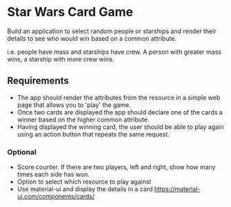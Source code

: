 # Star Wars Card Game

Build an application to select random people or starships and render their details to see
who would win based on a common attribute.

i.e. people have mass and starships have crew. A person with greater mass wins, a
starship with more crew wins.

## Requirements

- The app should render the attributes from the resource in a simple web page that allows you to 'play' the game.
- Once two cards are displayed the app should declare one of the cards a winner based on the higher common attribute.
- Having displayed the winning card, the user should be able to play again using an action button that repeats the same request.

### Optional

- Score counter. If there are two players, left and right, show how many times each
  side has won.
- Option to select which resource to play against
- Use material-ui and display the details in a card https://material-ui.com/components/cards/
